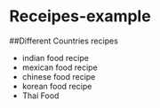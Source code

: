 # Receipes-example

##Different Countries recipes

- indian food recipe
- mexican food recipe
- chinese food recipe
- korean food recipe
- Thai Food

